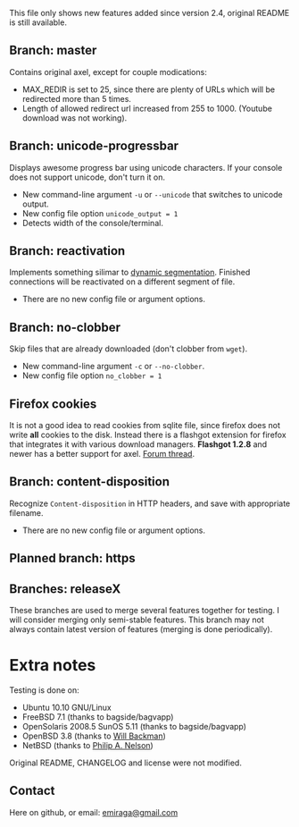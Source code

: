 This file only shows new features added since version 2.4, original README is still available.

## Branch: master

Contains original axel, except for couple modications:

* MAX_REDIR is set to 25, since there are plenty of URLs which will be redirected more than 5 times.
* Length of allowed redirect url increased from 255 to 1000. (Youtube download was not working).

## Branch: unicode-progressbar

Displays awesome progress bar using unicode characters. If your console does not support unicode, don't turn it on.

* New command-line argument `-u` or `--unicode` that switches to unicode output.
* New config file option `unicode_output = 1`
* Detects width of the console/terminal.

## Branch: reactivation

Implements something silimar to [dynamic segmentation](http://www.internetdownloadmanager.com/support/segmentation.html). Finished connections will be reactivated on a different segment of file.

* There are no new config file or argument options.

## Branch: no-clobber

Skip files that are already downloaded (don't clobber from `wget`).

* New command-line argument `-c` or `--no-clobber`.
* New config file option `no_clobber = 1`

## Firefox cookies

It is not a good idea to read cookies from sqlite file, since firefox does not
write **all** cookies to the disk. Instead there is a flashgot extension for
firefox that integrates it with various download managers. **Flashgot 1.2.8** and newer has a better support for axel.
[Forum thread](http://forums.informaction.com/viewtopic.php?f=11&t=5543).

## Branch: content-disposition

Recognize `Content-disposition` in HTTP headers, and save with appropriate filename.

* There are no new config file or argument options.

## Planned branch: https


## Branches: releaseX

These branches are used to merge several features together for testing. I will consider merging only semi-stable features. This branch may not always contain latest version of features (merging is done periodically).

# Extra notes

Testing is done on:

* Ubuntu 10.10 GNU/Linux
* FreeBSD 7.1 (thanks to bagside/bagvapp)
* OpenSolaris 2008.5 SunOS 5.11 (thanks to bagside/bagvapp)
* OpenBSD 3.8 (thanks to [Will Backman](http://cisx1.uma.maine.edu/~wbackman/vmware-images/))
* NetBSD (thanks to [Philip A. Nelson](http://cs.wwu.edu/faculty/phil/classes/vm-ldc.cd/))

Original README, CHANGELOG and license were not modified.

## Contact

Here on github, or email: [emiraga@gmail.com](mailto:emiraga@gmail.com)
